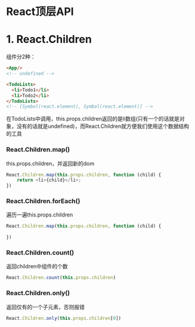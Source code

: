 # React顶层API


# 1. React.Children
组件分2种：
```html
<App/>
<!-- undefined -->

<TodoLists>
  <li>Todo1</li>
  <li>Todo2</li>
</TodoLists>
<!-- [Symbol(react.element), Symbol(react.element)] -->
```

在TodoLists中调用，this.props.children返回的是li数组(只有一个的话就是对象，没有的话就是undefined)，而React.Children就方便我们使用这个数据结构的工具

### React.Children.map()
this.props.children，并返回新的dom
```js
React.Children.map(this.props.children, function (child) {
    return <li>{child}</li>;
})
```

### React.Children.forEach()
遍历一遍this.props.children
```js
React.Children.map(this.props.children, function (child) {
  
})
```

### React.Children.count()
返回children中组件的个数
```js
React.Children.count(this.props.children)
```

### React.Children.only()
返回仅有的一个子元素，否则报错
```js
React.Children.only(this.props.children[0])
```